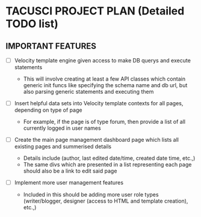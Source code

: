 # TACUSCI PROJECT PLAN (Detailed TODO list)

## IMPORTANT FEATURES

- [ ] Velocity template engine given access to make DB querys and execute statements
	- This will involve creating at least a few API classes which contain generic init funcs
	  like specifying the schema name and db url, but also parsing generic statements and executing them

- [ ] Insert helpful data sets into Velocity template contexts for all pages, depending on type of page
    - For example, if the page is of type forum, then provide a list of all currently logged in user names

- [ ] Create the main page management dashboard page which lists all existing pages and summerised details
    - Details include (author, last edited date/time, created date time, etc.,)
    - The same divs which are presented in a list representing each page should also be a link to edit said
      page

- [ ] Implement more user management features
	- Included in this should be adding more user role types (writer/blogger, designer (access to HTML and
	  template creation), etc.,)